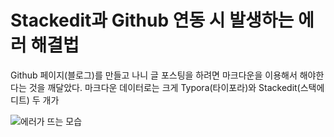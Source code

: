 # Stackedit과 Github 연동 시 발생하는 에러 해결법

Github 페이지(블로그)를 만들고 나니 글 포스팅을 하려면 마크다운을 이용해서 해야한다는 것을 깨달았다. 마크다운 데이터로는 크게 Typora(타이포라)와 Stackedit(스택에디트) 두 개가

![에러가 뜨는 모습](https://raw.githubusercontent.com/arrow-economist/arrow-economist.github.io/master/_posts/stackedit1.png)
<!--stackedit_data:
eyJoaXN0b3J5IjpbLTk3NDYyMDA0NCwxNzMzMDcyMzMsMTUwOD
Y2ODM5MSwtMTY1NzQ4NjA0XX0=
-->